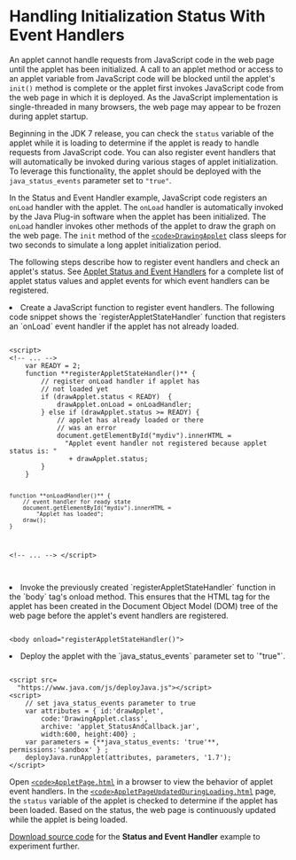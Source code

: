 
# Handling Initialization Status With Event Handlers 

An applet cannot handle requests from JavaScript code in the web page until the applet has been initialized. A call to an applet method or access to an applet variable from JavaScript code will be blocked until the applet's `init()` method is complete or the applet first invokes JavaScript code from the web page in which it is deployed. As the JavaScript implementation is single-threaded in many browsers, the web page may appear to be frozen during applet startup.

Beginning in the JDK 7 release, you can check the `status` variable of the applet while it is loading to determine if the applet is ready to handle requests from JavaScript code. You can also register event handlers that will automatically be invoked during various stages of applet initialization. To leverage this functionality, the applet should be deployed with the `java_status_events` parameter set to `"true"`.

In the Status and Event Handler example, JavaScript code registers an `onLoad` handler with the applet. The `onLoad` handler is automatically invoked by the Java Plug-in software when the applet has been initialized. The `onLoad` handler invokes other methods of the applet to draw the graph on the web page. The `init` method of the 
[`<code>DrawingApplet`</code>](examples/applet_StatusAndCallback/src/DrawingApplet.java) class sleeps for two seconds to simulate a long applet initialization period.

The following steps describe how to register event handlers and check an applet's status. See 
[Applet Status and Event Handlers](https://docs.oracle.com/javase/8/docs/technotes/guides/deploy/applet_dev_guide.html#JSDPG719) for a complete list of applet status values and applet events for which event handlers can be registered.

<li>Create a JavaScript function to register event handlers. The following code snippet shows the `registerAppletStateHandler` function that registers an `onLoad` event handler if the applet has not already loaded.
<pre><code>
&lt;script&gt;
&lt;!-- ... --&gt;
    var READY = 2;
    function **registerAppletStateHandler()** {
        // register onLoad handler if applet has
        // not loaded yet
        if (drawApplet.status &lt; READY)  {                 
            drawApplet.onLoad = onLoadHandler;
        } else if (drawApplet.status &gt;= READY) {
            // applet has already loaded or there
            // was an error
            document.getElementById("mydiv").innerHTML = 
              "Applet event handler not registered because applet status is: "
               + drawApplet.status;    
        }
    }
    
    function **onLoadHandler()** {
        // event handler for ready state
        document.getElementById("mydiv").innerHTML =
            "Applet has loaded";
        draw();
    }
&lt;!-- ... --&gt;
&lt;/script&gt;        
</code></pre>
</li>
<li>Invoke the previously created `registerAppletStateHandler` function in the `body` tag's onload method. This ensures that the HTML tag for the applet has been created in the Document Object Model (DOM) tree of the web page before the applet's event handlers are registered.
<pre><code>
&lt;body onload="registerAppletStateHandler()"&gt;
</code></pre>
</li>
<li>Deploy the applet with the `java_status_events` parameter set to `"true"`.
<pre><code>
&lt;script src=
  "https://www.java.com/js/deployJava.js"&gt;&lt;/script&gt;
&lt;script&gt;
    // set java_status_events parameter to true 
    var attributes = { id:'drawApplet',
        code:'DrawingApplet.class',
        archive: 'applet_StatusAndCallback.jar',
        width:600, height:400} ;
    var parameters = {**java_status_events: 'true'**, permissions:'sandbox' } ;
    deployJava.runApplet(attributes, parameters, '1.7');
&lt;/script&gt;
</code></pre>
</li>

Open 
[`<code>AppletPage.html`</code>](examples/dist/applet_StatusAndCallback/AppletPage.html) in a browser to view the behavior of applet event handlers. In the 
[`<code>AppletPageUpdatedDuringLoading.html`</code>](examples/dist/applet_StatusAndCallback/AppletPageUpdatedDuringLoading.html) page, the `status` variable of the applet is checked to determine if the applet has been loaded. Based on the status, the web page is continuously updated while the applet is being loaded.


[Download source code](examplesIndex.html#StatusEventHandler) for the **Status and Event Handler** example to experiment further.
